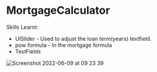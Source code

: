 # MortgageCalculator

Skills Learnt:
- UISlider - Used to adjust the loan term(years) textfield.
- pow formula - In the mortgage formula
- TextFields

![Screenshot 2022-06-09 at 09 23 39](https://user-images.githubusercontent.com/91250039/172789241-df8550b5-3914-44b7-8be3-e8b82227d04a.png)
